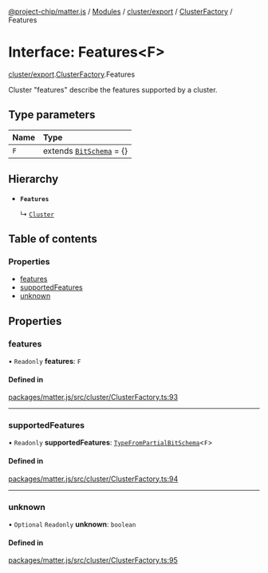 [@project-chip/matter.js](../README.md) / [Modules](../modules.md) / [cluster/export](../modules/cluster_export.md) / [ClusterFactory](../modules/cluster_export.ClusterFactory.md) / Features

# Interface: Features<F\>

[cluster/export](../modules/cluster_export.md).[ClusterFactory](../modules/cluster_export.ClusterFactory.md).Features

Cluster "features" describe the features supported by a cluster.

## Type parameters

| Name | Type |
| :------ | :------ |
| `F` | extends [`BitSchema`](../modules/schema_export.md#bitschema) = {} |

## Hierarchy

- **`Features`**

  ↳ [`Cluster`](cluster_export.ClusterFactory.Cluster.md)

## Table of contents

### Properties

- [features](cluster_export.ClusterFactory.Features.md#features)
- [supportedFeatures](cluster_export.ClusterFactory.Features.md#supportedfeatures)
- [unknown](cluster_export.ClusterFactory.Features.md#unknown)

## Properties

### features

• `Readonly` **features**: `F`

#### Defined in

[packages/matter.js/src/cluster/ClusterFactory.ts:93](https://github.com/project-chip/matter.js/blob/ac2c2688/packages/matter.js/src/cluster/ClusterFactory.ts#L93)

___

### supportedFeatures

• `Readonly` **supportedFeatures**: [`TypeFromPartialBitSchema`](../modules/schema_export.md#typefrompartialbitschema)<`F`\>

#### Defined in

[packages/matter.js/src/cluster/ClusterFactory.ts:94](https://github.com/project-chip/matter.js/blob/ac2c2688/packages/matter.js/src/cluster/ClusterFactory.ts#L94)

___

### unknown

• `Optional` `Readonly` **unknown**: `boolean`

#### Defined in

[packages/matter.js/src/cluster/ClusterFactory.ts:95](https://github.com/project-chip/matter.js/blob/ac2c2688/packages/matter.js/src/cluster/ClusterFactory.ts#L95)
